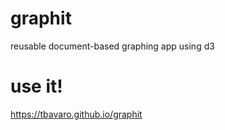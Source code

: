# graphit
reusable document-based graphing app using d3

# use it!
https://tbavaro.github.io/graphit
